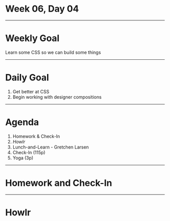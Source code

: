 # Week 06, Day 04

---

# Weekly Goal

Learn some CSS so we can build some things

---

# Daily Goal

1. Get better at CSS
2. Begin working with designer compositions

---

# Agenda

1. Homework & Check-In
2. *Howlr*
3. Lunch-and-Learn - Gretchen Larsen
4. Check-In (115p)
5. Yoga (3p)

---

# Homework and Check-In

---

# Howlr
